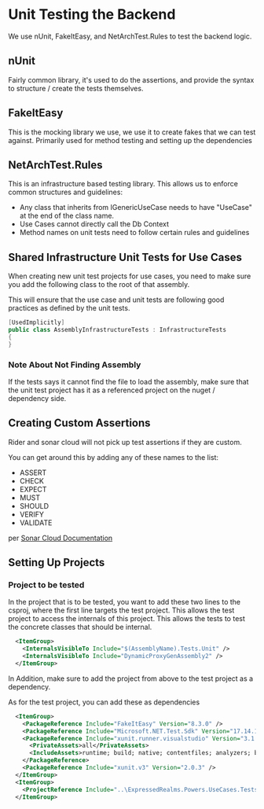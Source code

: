 # Unit Testing the Backend

We use nUnit, FakeItEasy, and NetArchTest.Rules to test the backend logic.

## nUnit

Fairly common library, it's used to do the assertions, and provide the syntax to structure / create the tests themselves.

## FakeItEasy

This is the mocking library we use, we use it to create fakes that we can test against.  Primarily used for method testing
and setting up the dependencies

## NetArchTest.Rules

This is an infrastructure based testing library.  This allows us to enforce common structures and guidelines:

- Any class that inherits from IGenericUseCase needs to have "UseCase" at the end of the class name.
- Use Cases cannot directly call the Db Context
- Method names on unit tests need to follow certain rules and guidelines

## Shared Infrastructure Unit Tests for Use Cases

When creating new unit test projects for use cases, you need to make sure you add the following class to the root of
that assembly.

This will ensure that the use case and unit tests are following good practices as defined by the unit tests.

```csharp
[UsedImplicitly]
public class AssemblyInfrastructureTests : InfrastructureTests
{
}
```

### Note About Not Finding Assembly

If the tests says it cannot find the file to load the assembly, make sure that the unit test project has it as a
referenced project on the nuget / dependency side.

## Creating Custom Assertions

Rider and sonar cloud will not pick up test assertions if they are custom.

You can get around this by adding any of these names to the list:

- ASSERT
- CHECK
- EXPECT
- MUST
- SHOULD
- VERIFY
- VALIDATE

per [Sonar Cloud Documentation](https://community.sonarsource.com/t/how-to-mark-custom-methods-as-assertion-methods-in-c/31437/2)

## Setting Up Projects

### Project to be tested

In the project that is to be tested, you want to add these two lines to the csproj, where the first line targets the test
project.  This allows the test project to access the internals of this project.  This allows the tests to test the
concrete classes that should be internal.

```xml
  <ItemGroup>
    <InternalsVisibleTo Include="$(AssemblyName).Tests.Unit" />
    <InternalsVisibleTo Include="DynamicProxyGenAssembly2" />
  </ItemGroup>
```

In Addition, make sure to add the project from above to the test project as a dependency.

As for the test project, you can add these as dependencies

```xml
  <ItemGroup>
    <PackageReference Include="FakeItEasy" Version="8.3.0" />
    <PackageReference Include="Microsoft.NET.Test.Sdk" Version="17.14.1" />
    <PackageReference Include="xunit.runner.visualstudio" Version="3.1.1">
      <PrivateAssets>all</PrivateAssets>
      <IncludeAssets>runtime; build; native; contentfiles; analyzers; buildtransitive</IncludeAssets>
    </PackageReference>
    <PackageReference Include="xunit.v3" Version="2.0.3" />
  </ItemGroup>
  <ItemGroup>
    <ProjectReference Include="..\ExpressedRealms.Powers.UseCases.Tests.Unit\ExpressedRealms.Powers.UseCases.Tests.Unit.csproj" />
  </ItemGroup>
```
